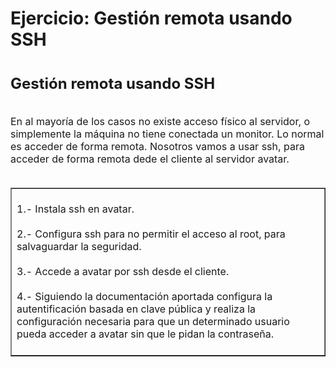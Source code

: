 # Ejercicio: Gestión remota usando SSH
<h1><font size="5">Gestión remota usando SSH</font></h1><br /><font size="3">En al mayoría de los casos no existe acceso físico al servidor, o simplemente la máquina no tiene conectada un monitor. Lo normal es acceder de forma remota. Nosotros vamos a usar ssh, para acceder de forma remota dede el cliente al servidor avatar.<br /><br /></font> 
<table border="1" width="100%"><tbody> 
  <tr> 
    <td width="100%" valign="top"><font size="3"><br />1.- Instala ssh en avatar.<br /><br />2.- Configura ssh para no permitir el acceso al root, para salvaguardar la seguridad.<br /><br />3.- Accede a avatar por ssh desde el cliente.<br /><br />4.- Siguiendo la documentación aportada configura la autentificación basada en clave pública y realiza la configuración necesaria para que un determinado usuario pueda acceder a avatar sin que le pidan la contraseña.<br /><br /></font> 
    </td> 
  </tr></tbody> 
</table><font size="3"><br /><br /></font><br />
